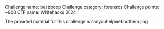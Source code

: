 Challenge name: beepboop
Challenge category: forensics
Challenge points: ~900
CTF name: Whitehacks 2024

The provided material for this challenge is canyouhelpmefindthem.png
